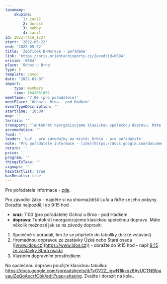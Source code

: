 ```yaml
---
taxonomy:
    skupina:
        1: zaci2
        2: dorost
        3: hobby
        4: zaci1
id: 2022-race_1727
start: '2022-05-22'
end: '2022-05-22'
title: 'Žebříček B-Morava - pořádáme'
link: 'https://oris.orientacnisporty.cz/Zavod?id=6684'
orisid: '6684'
place: 'Ochoz u Brna'
type: Z
template: zavod
date: '2022-01-07'
import:
    type: members
    time: 1641561602
meetTime: '7:00 (pro pořadatele)'
meetPlace: 'Ochoz u Brna - pod Hádkem'
eventTypeDescription: ''
startTime: '10:00'
map: ''
terrain: ''
transport: "Tentokrát neorganizujeme klasickou společnou dopravu. Máte několik možností jak se na závody dopravit:\r\n1) Společně s pořadali, tím že se připíšete do tabullky (brzké vstávání)\r\n2) Hromadnou dopravou ze zastávky Úzká nebo Stará osada ([www.idos.cz](https://www.idos.cz)) - doražte do 9:15 hod - např [8:15 ze zastávky Stará osada](https://idos.idnes.cz/vlakyautobusymhdvse/spojeni/vysledky/?date=22.05.2022&time=07:00&f=Star%C3%A1%20osada&fc=302003&t=Ochoz%20u%20Brna,,myslivna%20pod%20H%C3%A1dkem&tc=200003)\r\n3) Vlastním dopravním prostředkem\r\n\r\nNa společnou dopravu použijte klasickou tabulku: https://docs.google.com/spreadsheets/d/1vGV2Z_igwN1lkkqz8AyUCTNBIpavaulZeQoAocrfObk/edit?usp=sharing. Zvažte i dorazit na kole.."
accomodation: ''
food: ''
leader: 'Luf - pro závodníky na místě; Drbča - pro pořadatele'
note: "Pro pořadatele informace - [zde](https://docs.google.com/document/d/1j3WxoQzTHBsZkgPFJ3x3hOVfz2vWOq91_XopqsFHW68/edit?usp=sharing).\r\n\r\nPro závodící žáky - najděte si na shormaždišti Lufa a řiďte se jeho pokyny. Doražte nejpozději do 9:15 hod"
return: ''
price: ''
program: ''
thingsToTake: ''
signups: ''
hasStartlist: true
hasResults: true
---
```


Pro pořadatele informace - [zde](https://docs.google.com/document/d/1j3WxoQzTHBsZkgPFJ3x3hOVfz2vWOq91_XopqsFHW68/edit?usp=sharing).

Pro závodící žáky - najděte si na shormaždišti Lufa a řiďte se jeho pokyny. Doražte nejpozději do 9:15 hod
* **sraz**: 7:00 (pro pořadatele) Ochoz u Brna - pod Hádkem
* **doprava**: Tentokrát neorganizujeme klasickou společnou dopravu. Máte několik možností jak se na závody dopravit:
1) Společně s pořadali, tím že se připíšete do tabullky (brzké vstávání)
2) Hromadnou dopravou ze zastávky Úzká nebo Stará osada ([www.idos.cz](https://www.idos.cz)) - doražte do 9:15 hod - např [8:15 ze zastávky Stará osada](https://idos.idnes.cz/vlakyautobusymhdvse/spojeni/vysledky/?date=22.05.2022&time=07:00&f=Star%C3%A1%20osada&fc=302003&t=Ochoz%20u%20Brna,,myslivna%20pod%20H%C3%A1dkem&tc=200003)
3) Vlastním dopravním prostředkem

Na společnou dopravu použijte klasickou tabulku: https://docs.google.com/spreadsheets/d/1vGV2Z_igwN1lkkqz8AyUCTNBIpavaulZeQoAocrfObk/edit?usp=sharing. Zvažte i dorazit na kole..
